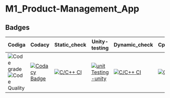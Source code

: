 # M1_Product-Management_App

## Badges

| Codiga| Codacy| Static_check| Unity-testing| Dynamic_check| Cpp_Check| Build-Linux|
|----|----|----|----|----|----|----|
|![Code grade](https://api.codiga.io/project/31284/status/svg)![Code Quality](https://api.codiga.io/project/31284/score/svg)| [![Codacy Badge](https://app.codacy.com/project/badge/Grade/e90729901b754357a4435b2f72ae1fdd)](https://www.codacy.com/gh/Reddy426/M1_Product-Management_App/dashboard?utm_source=github.com&amp;utm_medium=referral&amp;utm_content=Reddy426/M1_Product-Management_App&amp;utm_campaign=Badge_Grade)| [![C/C++ CI](https://github.com/Reddy426/M1_Product-Management_App/actions/workflows/cpp.yml/badge.svg)](https://github.com/Reddy426/M1_Product-Management_App/actions/workflows/cpp.yml)| [![unit Testing -unity](https://github.com/Reddy426/M1_Product-Management_App/actions/workflows/unity-test.yml/badge.svg)](https://github.com/Reddy426/M1_Product-Management_App/actions/workflows/unity-test.yml)| [![C/C++ CI](https://github.com/Reddy426/M1_Product-Management_App/actions/workflows/cpp.yml/badge.svg)](https://github.com/Reddy426/M1_Product-Management_App/actions/workflows/cpp.yml)| [![C/C++ CI](https://github.com/Reddy426/M1_Product-Management_App/actions/workflows/cpp.yml/badge.svg)](https://github.com/Reddy426/M1_Product-Management_App/actions/workflows/cpp.yml)| [![Build Linux](https://github.com/Reddy426/M1_Product-Management_App/actions/workflows/Build.yml/badge.svg)](https://github.com/Reddy426/M1_Product-Management_App/actions/workflows/Build.yml)|
